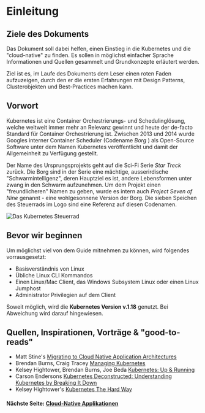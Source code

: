 # Einleitung

## Ziele des Dokuments

Das Dokument soll dabei helfen, einen Einstieg in die Kubernetes und die "cloud-native" zu finden. Es sollen in möglichst einfacher Sprache Informationen und Quellen gesammelt und Grundkonzepte erläutert werden.

Ziel ist es, im Laufe des Dokuments dem Leser einen roten Faden aufzuzeigen, durch den er die ersten Erfahrungen mit Design Patterns, Clusterobjekten und Best-Practices machen kann. 

## Vorwort

Kubernetes ist eine Container Orchestrierungs- und Schedulinglösung, welche weltweit immer mehr an Relevanz gewinnt und heute der de-facto Standard für Container Orchestrierung ist. Zwischen 2013 und 2014 wurde Googles interner Container Scheduler \(Codename _Borg_ \) als Open-Source Software unter dem Namen Kubernetes veröffentlicht und damit der Allgemeinheit zu Verfügung gestellt. 

Der Name des Ursprungsprojekts geht auf die Sci-Fi Serie _Star Treck_ zurück. Die Borg sind in der Serie eine mächtige, ausserirdische "Schwarmintelligenz", deren Hauptziel es ist, andere Lebensformen unter zwang in den Schwarm aufzunehmen. Um dem Projekt einen "freundlicheren" Namen zu geben, wurde es intern auch _Project Seven of Nine_ genannt - eine wohlgesonnene Version der Borg. Die sieben Speichen des Steuerrads im Logo sind eine Referenz auf diesen Codenamen.

![Das Kubernetes Steuerrad](assets/1200px-kubernetes_logo_without_workmark.svg.png)

## Bevor wir beginnen

Um möglichst viel von dem Guide mitnehmen zu können, wird folgendes vorrausgesetzt:

* Basisverständnis von Linux
* Übliche Linux CLI Kommandos
* Einen Linux/Mac Client, das Windows Subsystem Linux oder einen Linux Jumphost
* Administrator Privilegien auf dem Client

Soweit möglich, wird die **Kubernetes Version v.1.18** genutzt. Bei Abweichung wird darauf hingewiesen.

##  Quellen, Inspirationen, Vorträge & "good-to-reads"

* Matt Stine's [Migrating to Cloud Native Application Architectures](https://www.oreilly.com/library/view/migrating-to-cloud-native/9781492047605/)
* Brendan Burns, Craig Tracey [Managing Kubernetes](https://www.oreilly.com/library/view/managing-kubernetes/9781492033905/)
* Kelsey Hightower, Brendan Burns, Joe Beda [Kubernetes: Up & Running](https://www.oreilly.com/library/view/kubernetes-up-and/9781491935668/)
* Carson Endersons [Kubernetes Deconstructed: Understanding Kubernetes by Breaking It Down](https://vimeo.com/245778144/4d1d597c5e) 
* Kelsey Hightower's [Kubernetes The Hard Way](https://github.com/kelseyhightower/kubernetes-the-hard-way)

#### Nächste Seite: [Cloud-Native Applikationen](2_cloud-native-apps.md)
 

